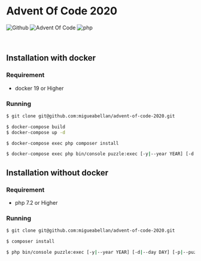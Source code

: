 # Advent Of Code 2020

![Github](https://github.com/migueabellan/advent-of-code-2020/workflows/Test/badge.svg)
![Advent Of Code](https://img.shields.io/badge/Advent%20Of%20Code-2020-blue?style=flat-square)
![php](https://img.shields.io/github/languages/top/migueabellan/advent-of-code-2020?style=flat-square)

<br />

## Installation with docker

### Requirement

- docker 19 or Higher

### Running

```sh
$ git clone git@github.com:migueabellan/advent-of-code-2020.git

$ docker-compose build
$ docker-compose up -d

$ docker-compose exec php composer install
```

```sh
$ docker-compose exec php bin/console puzzle:exec [-y|--year YEAR] [-d|--day DAY] [-p|--puzzle PUZZLE]
```

## Installation without docker

### Requirement

- php 7.2 or Higher

### Running

```sh
$ git clone git@github.com:migueabellan/advent-of-code-2020.git

$ composer install
```

```sh
$ php bin/console puzzle:exec [-y|--year YEAR] [-d|--day DAY] [-p|--puzzle PUZZLE]
```
